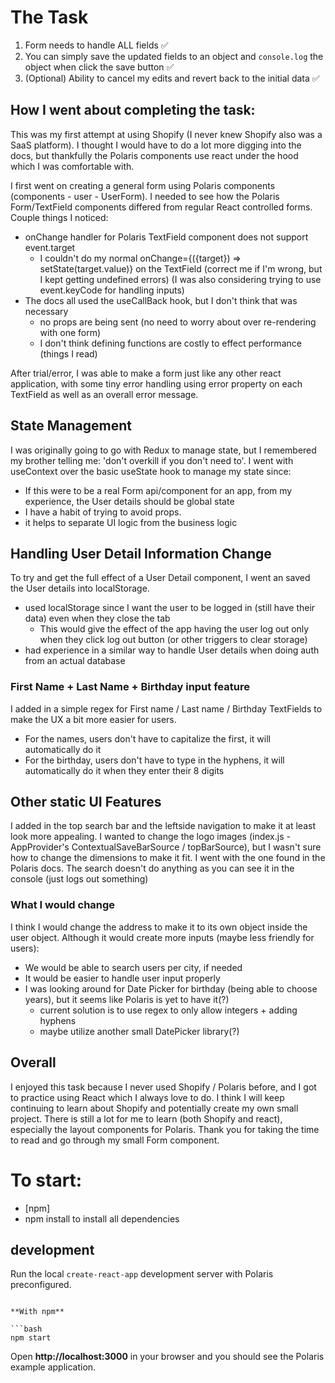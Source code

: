 # The Task

1. Form needs to handle ALL fields ✅
2. You can simply save the updated fields to an object and `console.log` the object when click the save button ✅
3. (Optional) Ability to cancel my edits and revert back to the initial data ✅

## How I went about completing the task:

This was my first attempt at using Shopify (I never knew Shopify also was a SaaS platform).
I thought I would have to do a lot more digging into the docs, but
thankfully the Polaris components use react under the hood which I was comfortable with.

I first went on creating a general form using Polaris components (components - user - UserForm).
I needed to see how the Polaris Form/TextField components differed from regular React controlled forms.
Couple things I noticed:

- onChange handler for Polaris TextField component does not support event.target
  - I couldn't do my normal onChange={({target}) => setState(target.value)} on the TextField
    (correct me if I'm wrong, but I kept getting undefined errors)
    (I was also considering trying to use event.keyCode for handling inputs)
- The docs all used the useCallBack hook, but I don't think that was necessary
  - no props are being sent (no need to worry about over re-rendering with one form)
  - I don't think defining functions are costly to effect performance (things I read)

After trial/error, I was able to make a form just like any other react application,
with some tiny error handling using error property on each TextField as well as an overall error message.

## State Management

I was originally going to go with Redux to manage state, but I remembered my brother telling me: 'don't overkill if you don't need to'.
I went with useContext over the basic useState hook to manage my state since:

- If this were to be a real Form api/component for an app, from my experience, the User details should be global state
- I have a habit of trying to avoid props.
- it helps to separate UI logic from the business logic

## Handling User Detail Information Change

To try and get the full effect of a User Detail component, I went an saved the User details into localStorage.

- used localStorage since I want the user to be logged in (still have their data) even when they close the tab
  - This would give the effect of the app having the user log out only when they click log out button (or other triggers to clear storage)
- had experience in a similar way to handle User details when doing auth from an actual database

### First Name + Last Name + Birthday input feature

I added in a simple regex for First name / Last name / Birthday TextFields to make the UX a bit more easier for users.

- For the names, users don't have to capitalize the first, it will automatically do it
- For the birthday, users don't have to type in the hyphens, it will automatically do it when they enter their 8 digits

## Other static UI Features

I added in the top search bar and the leftside navigation to make it at least look more appealing.
I wanted to change the logo images (index.js - AppProvider's ContextualSaveBarSource / topBarSource),
but I wasn't sure how to change the dimensions to make it fit. I went with the one found in the Polaris docs.
The search doesn't do anything as you can see it in the console (just logs out something)

### What I would change

I think I would change the address to make it to its own object inside the user object.
Although it would create more inputs (maybe less friendly for users):

- We would be able to search users per city, if needed
- It would be easier to handle user input properly
- I was looking around for Date Picker for birthday (being able to choose years), but it seems like Polaris is yet to have it(?)
  - current solution is to use regex to only allow integers + adding hyphens
  - maybe utilize another small DatePicker library(?)

## Overall

I enjoyed this task because I never used Shopify / Polaris before,
and I got to practice using React which I always love to do.
I think I will keep continuing to learn about Shopify and potentially create my own small project.
There is still a lot for me to learn (both Shopify and react), especially the layout components for Polaris.
Thank you for taking the time to read and go through my small Form component.


# To start:

- [npm]
- npm install to install all dependencies

## development
Run the local `create-react-app` development server with Polaris preconfigured.

````

**With npm**

```bash
npm start
````

Open **http://localhost:3000** in your browser and you should see the Polaris example application.

